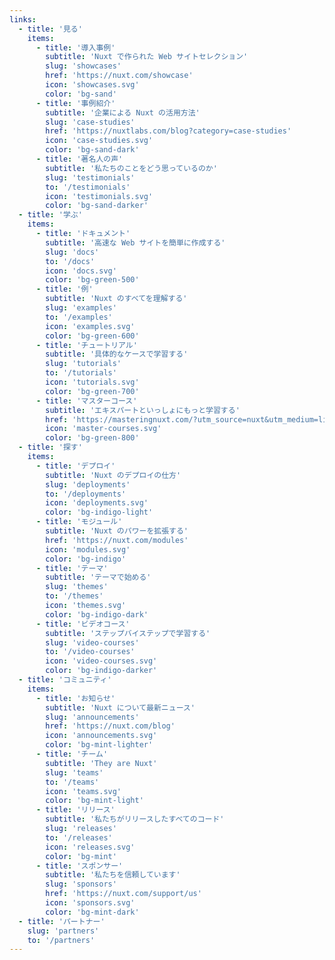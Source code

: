 ```yaml
---
links:
  - title: '見る'
    items:
      - title: '導入事例'
        subtitle: 'Nuxt で作られた Web サイトセレクション'
        slug: 'showcases'
        href: 'https://nuxt.com/showcase'
        icon: 'showcases.svg'
        color: 'bg-sand'
      - title: '事例紹介'
        subtitle: '企業による Nuxt の活用方法'
        slug: 'case-studies'
        href: 'https://nuxtlabs.com/blog?category=case-studies'
        icon: 'case-studies.svg'
        color: 'bg-sand-dark'
      - title: '著名人の声'
        subtitle: '私たちのことをどう思っているのか'
        slug: 'testimonials'
        to: '/testimonials'
        icon: 'testimonials.svg'
        color: 'bg-sand-darker'
  - title: '学ぶ'
    items:
      - title: 'ドキュメント'
        subtitle: '高速な Web サイトを簡単に作成する'
        slug: 'docs'
        to: '/docs'
        icon: 'docs.svg'
        color: 'bg-green-500'
      - title: '例'
        subtitle: 'Nuxt のすべてを理解する'
        slug: 'examples'
        to: '/examples'
        icon: 'examples.svg'
        color: 'bg-green-600'
      - title: 'チュートリアル'
        subtitle: '具体的なケースで学習する'
        slug: 'tutorials'
        to: '/tutorials'
        icon: 'tutorials.svg'
        color: 'bg-green-700'
      - title: 'マスターコース'
        subtitle: 'エキスパートといっしょにもっと学習する'
        href: 'https://masteringnuxt.com/?utm_source=nuxt&utm_medium=link&utm_campaign=nsite'
        icon: 'master-courses.svg'
        color: 'bg-green-800'
  - title: '探す'
    items:
      - title: 'デプロイ'
        subtitle: 'Nuxt のデプロイの仕方'
        slug: 'deployments'
        to: '/deployments'
        icon: 'deployments.svg'
        color: 'bg-indigo-light'
      - title: 'モジュール'
        subtitle: 'Nuxt のパワーを拡張する'
        href: 'https://nuxt.com/modules'
        icon: 'modules.svg'
        color: 'bg-indigo'
      - title: 'テーマ'
        subtitle: 'テーマで始める'
        slug: 'themes'
        to: '/themes'
        icon: 'themes.svg'
        color: 'bg-indigo-dark'
      - title: 'ビデオコース'
        subtitle: 'ステップバイステップで学習する'
        slug: 'video-courses'
        to: '/video-courses'
        icon: 'video-courses.svg'
        color: 'bg-indigo-darker'
  - title: 'コミュニティ'
    items:
      - title: 'お知らせ'
        subtitle: 'Nuxt について最新ニュース'
        slug: 'announcements'
        href: 'https://nuxt.com/blog'
        icon: 'announcements.svg'
        color: 'bg-mint-lighter'
      - title: 'チーム'
        subtitle: 'They are Nuxt'
        slug: 'teams'
        to: '/teams'
        icon: 'teams.svg'
        color: 'bg-mint-light'
      - title: 'リリース'
        subtitle: '私たちがリリースしたすべてのコード'
        slug: 'releases'
        to: '/releases'
        icon: 'releases.svg'
        color: 'bg-mint'
      - title: 'スポンサー'
        subtitle: '私たちを信頼しています'
        slug: 'sponsors'
        href: 'https://nuxt.com/support/us'
        icon: 'sponsors.svg'
        color: 'bg-mint-dark'
  - title: 'パートナー'
    slug: 'partners'
    to: '/partners'
---
```

